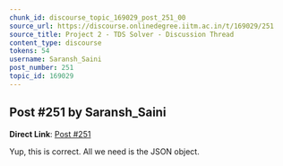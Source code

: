 ```yaml
---
chunk_id: discourse_topic_169029_post_251_00
source_url: https://discourse.onlinedegree.iitm.ac.in/t/169029/251
source_title: Project 2 - TDS Solver - Discussion Thread
content_type: discourse
tokens: 54
username: Saransh_Saini
post_number: 251
topic_id: 169029
---
```


## Post #251 by Saransh_Saini

**Direct Link**: [Post #251](https://discourse.onlinedegree.iitm.ac.in/t/169029/251)

Yup, this is correct. All we need is the JSON object.
